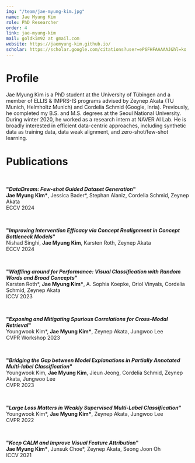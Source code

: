 ```yaml
---
img: "/team/jae-myung-kim.jpg"
name: Jae Myung Kim
role: PhD Researcher
order: 4
link: jae-myung-kim
mail: goldkim92 at gmail.com
website: https://jaemyung-kim.github.io/
scholar: https://scholar.google.com/citations?user=eP6FHFAAAAAJ&hl=ko
---
```


# Profile
Jae Myung Kim is a PhD student at the University of Tübingen and a member of ELLIS & IMPRS-IS programs advised by Zeynep Akata (TU Munich, Helmholtz Munich) and Cordelia Schmid (Google, Inria). Previously, he completed my B.S. and M.S. degrees at the Seoul National University. During winter 2020, he worked as a research intern at NAVER AI Lab. He is broadly interested in efficient data-centric approaches, including synthetic data as training data, data weak alignment, and zero-shot/few-shot learning.

# Publications

</br>

__"_DataDream: Few-shot Guided Dataset Generation_"__   </br>
__Jae Myung Kim*__, Jessica Bader*, Stephan Alaniz, Cordelia Schmid, Zeynep Akata   </br>
ECCV 2024

</br>

__"_Improving Intervention Efficacy via Concept Realignment in Concept Bottleneck Models_"__   </br>
Nishad Singhi, __Jae Myung Kim__, Karsten Roth, Zeynep Akata   </br>
ECCV 2024

</br>

__"_Waffling around for Performance: Visual Classification with Random Words and Broad Concepts_"__   </br>
Karsten Roth*, __Jae Myung Kim*__, A. Sophia Koepke, Oriol Vinyals, Cordelia Schmid, Zeynep Akata   </br>
ICCV 2023

</br>

__"_Exposing and Mitigating Spurious Correlations for Cross-Modal Retrieval_"__   </br>
Youngwook Kim*, __Jae Myung Kim*__, Zeynep Akata, Jungwoo Lee   </br>
CVPR Workshop 2023

</br>

__"_Bridging the Gap between Model Explanations in Partially Annotated Multi-label Classification_"__   </br>
Youngwook Kim, __Jae Myung Kim__, Jieun Jeong, Cordelia Schmid, Zeynep Akata, Jungwoo Lee   </br>
CVPR 2023

</br>

__"_Large Loss Matters in Weakly Supervised Multi-Label Classification_"__   </br>
Youngwook Kim*, __Jae Myung Kim*__, Zeynep Akata, Jungwoo Lee   </br>
CVPR 2022

</br>

__"_Keep CALM and Improve Visual Feature Attribution_"__   </br>
__Jae Myung Kim*__, Junsuk Choe*, Zeynep Akata, Seong Joon Oh   </br>
ICCV 2021


